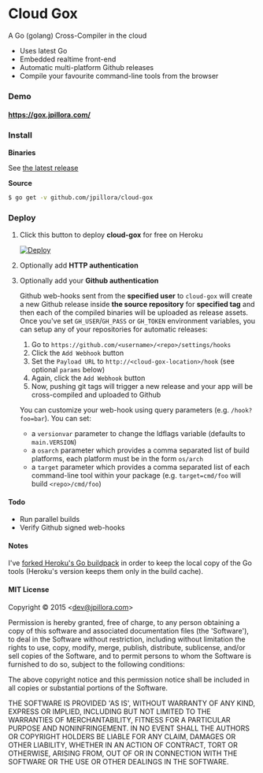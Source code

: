 # Cloud Gox

A Go (golang) Cross-Compiler in the cloud

* Uses latest Go
* Embedded realtime front-end
* Automatic multi-platform Github releases
* Compile your favourite command-line tools from the browser

### Demo

#### https://gox.jpillora.com/

### Install

**Binaries**

See [the latest release](https://github.com/jpillora/cloud-gox/releases/latest)

**Source**

``` sh
$ go get -v github.com/jpillora/cloud-gox
```

### Deploy

1. Click this button to deploy **cloud-gox** for free on Heroku

	[![Deploy](https://www.herokucdn.com/deploy/button.png)](https://heroku.com/deploy)

1. Optionally add **HTTP authentication**

1. Optionally add your **Github authentication**

	Github web-hooks sent from the **specified user** to `cloud-gox` will create a new Github release inside **the source repository** for **specified tag** and then each of the compiled binaries will be uploaded as release assets. Once you've set `GH_USER`/`GH_PASS` or `GH_TOKEN` environment variables, you can setup any of your repositories for automatic releases:

	1. Go to `https://github.com/<username>/<repo>/settings/hooks`
	1. Click the `Add Webhook` button
	1. Set the `Payload URL` to `http://<cloud-gox-location>/hook` (see optional `params` below)
	1. Again, click the `Add Webhook` button
	1. Now, pushing git tags will trigger a new release and your app will be cross-compiled and uploaded to Github

	You can customize your web-hook using query parameters (e.g. `/hook?foo=bar`). You can set:

	* a `versionvar` parameter to change the ldflags variable (defaults to `main.VERSION`)
	* a `osarch` parameter which provides a comma separated list of build platforms, each platform must be in the form `os/arch`
	* a `target` parameter which provides a comma separated list of each command-line tool within your package (e.g. `target=cmd/foo` will build `<repo>/cmd/foo`)

#### Todo

* Run parallel builds
* Verify Github signed web-hooks

#### Notes

I've [forked Heroku's Go buildpack](https://github.com/jpillora/heroku-buildpack-go) in order to keep the local copy of the Go tools (Heroku's version keeps them only in the build cache).

#### MIT License

Copyright © 2015 &lt;dev@jpillora.com&gt;

Permission is hereby granted, free of charge, to any person obtaining
a copy of this software and associated documentation files (the
'Software'), to deal in the Software without restriction, including
without limitation the rights to use, copy, modify, merge, publish,
distribute, sublicense, and/or sell copies of the Software, and to
permit persons to whom the Software is furnished to do so, subject to
the following conditions:

The above copyright notice and this permission notice shall be
included in all copies or substantial portions of the Software.

THE SOFTWARE IS PROVIDED 'AS IS', WITHOUT WARRANTY OF ANY KIND,
EXPRESS OR IMPLIED, INCLUDING BUT NOT LIMITED TO THE WARRANTIES OF
MERCHANTABILITY, FITNESS FOR A PARTICULAR PURPOSE AND NONINFRINGEMENT.
IN NO EVENT SHALL THE AUTHORS OR COPYRIGHT HOLDERS BE LIABLE FOR ANY
CLAIM, DAMAGES OR OTHER LIABILITY, WHETHER IN AN ACTION OF CONTRACT,
TORT OR OTHERWISE, ARISING FROM, OUT OF OR IN CONNECTION WITH THE
SOFTWARE OR THE USE OR OTHER DEALINGS IN THE SOFTWARE.
